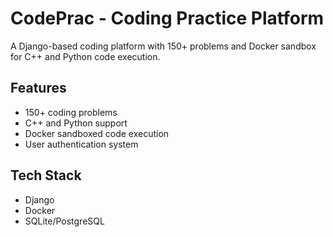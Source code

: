 # CodePrac - Coding Practice Platform

A Django-based coding platform with 150+ problems and Docker sandbox for C++ and Python code execution.

## Features
- 150+ coding problems
- C++ and Python support  
- Docker sandboxed code execution
- User authentication system

## Tech Stack
- Django
- Docker
- SQLite/PostgreSQL
